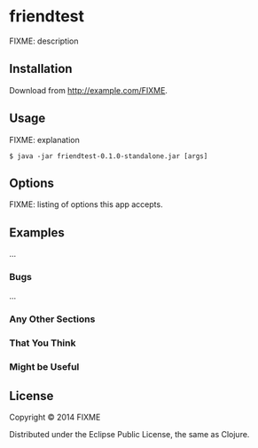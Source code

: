# friendtest

FIXME: description

## Installation

Download from http://example.com/FIXME.

## Usage

FIXME: explanation

    $ java -jar friendtest-0.1.0-standalone.jar [args]

## Options

FIXME: listing of options this app accepts.

## Examples

...

### Bugs

...

### Any Other Sections
### That You Think
### Might be Useful

## License

Copyright © 2014 FIXME

Distributed under the Eclipse Public License, the same as Clojure.
